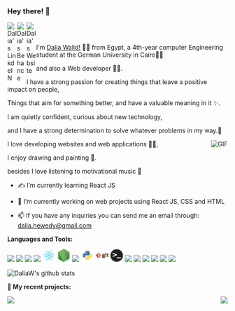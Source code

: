### Hey there!  👋
<a href="https://www.linkedin.com/in/dalia-walid-63a74b190/" target="_blank">
  <img align="left" alt="Dalia's LinkdeIN" width="22px" src="https://cdn.jsdelivr.net/npm/simple-icons@v3/icons/linkedin.svg" />
</a>
<a href="https://www.behance.net/daliaWalid/" target="_blank">
  <img align="left" alt="Dalia's Behance" width="22px" src="https://cdn.jsdelivr.net/npm/simple-icons@3.1.0/icons/behance.svg" />
</a>
<a href="https://daliawalid.netlify.app/" target="_blank">
  <img align="left" alt="Dalia's Website" width="22px" src="https://cdn2.iconfinder.com/data/icons/ios-7-icons/50/globe-512.png" />
</a>

<br />
<br />

I'm [Dalia Walid!](https://daliawalid.netlify.app/) 🙋‍♀️ from Egypt, a 4th-year computer Engineering student at the German University in Cairo👩‍🎓 

and also a Web developer 👩‍💻.

I have a strong passion for creating things that leave a positive impact on people,

Things that aim for something better, and have a valuable meaning in it ✨.

I am quietly confident, curious about new technology,

and I have a strong determination to solve whatever problems in my way.💪

  <img align="right" alt="GIF" src="https://i.imgur.com/PmGDj0m.gif" />
  
I love developing websites and web applications 💁‍♀️,

I enjoy drawing and painting 🎨. 

besides I love listening to motivational music 🎵

- ✍ I’m currently learning React JS 

- 🔭 I’m currently working on web projects using React JS, CSS and HTML

- 📫<a> If you have any inquiries you can send me an email through: dalia.hewedy@gmail.com
  
</a>

**Languages and Tools:**

<code><img height="30" src="https://cdn0.iconfinder.com/data/icons/social-network-7/50/22-128.png"></code>
<code><img height="30" src="https://cdn1.iconfinder.com/data/icons/social-media-logos-7/64/css-3-256.png"></code>
<code><img height="30" src="https://cdn2.iconfinder.com/data/icons/nodejs-1/256/nodejs-256.png"></code>
<code><img height="30" src="https://cdn4.iconfinder.com/data/icons/logos-and-brands/512/181_Java_logo_logos-128.png"></code>
<code><img height="30" src="https://raw.githubusercontent.com/github/explore/80688e429a7d4ef2fca1e82350fe8e3517d3494d/topics/react/react.png"></code>
<code><img height="30" src="https://raw.githubusercontent.com/github/explore/80688e429a7d4ef2fca1e82350fe8e3517d3494d/topics/nodejs/nodejs.png"></code>
<code><img height="30" src="https://cdn1.iconfinder.com/data/icons/hawcons/32/699251-icon-24-file-sql-256.png"></code>
<code><img height="30" src="https://raw.githubusercontent.com/github/explore/80688e429a7d4ef2fca1e82350fe8e3517d3494d/topics/python/python.png"></code>
<code><img height="30" src="https://raw.githubusercontent.com/github/explore/80688e429a7d4ef2fca1e82350fe8e3517d3494d/topics/git/git.png"></code>
<code><img height="30" src="https://raw.githubusercontent.com/github/explore/80688e429a7d4ef2fca1e82350fe8e3517d3494d/topics/terminal/terminal.png"></code>
<code><img height="30" src="https://cdn.icon-icons.com/icons2/2107/PNG/128/file_type_gatsby_icon_130583.png"></code>
<code><img height="30" src="https://cdn4.iconfinder.com/data/icons/bloomies-webdesign-tools/25/Figma_square-128.png"></code>
<code><img height="30" src="https://cdn4.iconfinder.com/data/icons/macaron-1/48/gimp-128.png"></code>
<code><img height="30" src="https://cdn.icon-icons.com/icons2/1381/PNG/128/intellij_93550.png"></code>
<code><img height="30" src="https://cdn.icon-icons.com/icons2/1495/PNG/128/visualstudiocodeinsiders_103154.png"></code>
<code><img height="30" src="https://cdn4.iconfinder.com/data/icons/macaron-1/48/atom-128.png"></code>

![DaliaW's github stats](https://github-readme-stats.vercel.app/api?username=DaliaW&show_icons=true&hide_border=true)

**:rocket: My recent projects:**

<a href="https://github.com/DaliaW/PersonalPortfolio">
  <img align="left" src="https://github-readme-stats.vercel.app/api/pin/?username=DaliaW&repo=PersonalPortfolio" />
</a>

<a href="https://github.com/DaliaW/Covid19-Tracker">
  <img align="right" src="https://github-readme-stats.vercel.app/api/pin/?username=DaliaW&repo=Covid19-Tracker" />
</a>



<!--
**DaliaW/DaliaW** is a ✨ _special_ ✨ repository because its `README.md` (this file) appears on your GitHub profile.

Here are some ideas to get you started:

- 🔭 I’m currently working on 
- 👯 I’m looking to collaborate on ...
- 🤔 I’m looking for help with ...
- 💬 Ask me about ...
- 📫 How to reach me: ...
- 😄 Pronouns: ...
- ⚡ Fun fact: ...
-->
